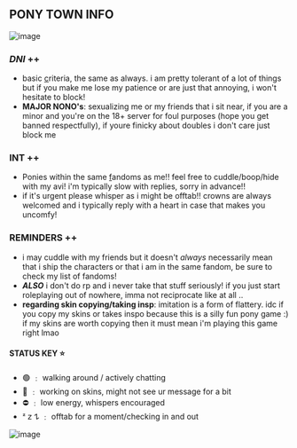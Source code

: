 ## PONY TOWN INFO

![image](https://64.media.tumblr.com/1a1cdd125d52d08ee33f2a9106cea126/tumblr_ohkns63pMp1uerrt0o3_540.gif)

### ***DNI*** ++  
- basic [c](https://dni-criteria.carrd.co)riteria, the same as always. i am pretty tolerant of a lot of things but if you make me lose my patience or are just that annoying, i won't hesitate to block!
- **MAJOR NONO's**: sexualizing me or my friends that i sit near, if you are a minor and you're on the 18+ server for foul purposes (hope you get banned respectfully), if youre finicky about doubles i don't care just block me

### **INT** ++ 
- Ponies within the same [f](https://rentry.co/rodja)andoms as me!! feel free to cuddle/boop/hide with my avi! i'm typically slow with replies, sorry in advance!! 
- if it's urgent please whisper as i might be offtab!! crowns are always welcomed and i typically reply with a heart in case that makes you uncomfy! 

### **REMINDERS** ++ 
- i may cuddle with my friends but it doesn't *always* necessarily mean that i ship the characters or that i am in the same fandom, be sure to check my list of fandoms!
- ***ALSO*** i don't do rp and i never take that stuff seriously! 
if you just start roleplaying out of nowhere, imma not reciprocate like at all ..
- **regarding skin copying/taking insp**: imitation is a form of flattery. idc if you copy my skins or takes inspo because this is a silly fun pony game :) if my skins are worth copying then it must mean i'm playing this game right lmao

#### STATUS KEY ⭐️

- 🟢 ﹕ walking around / actively chatting 
- 🌙 ﹕ working on skins, might not see ur message for a bit
- ⛔️ ﹕ low energy, whispers encouraged
- ᶻ 𝗓 𐰁  ﹕ offtab for a moment/checking in and out

![image](https://78.media.tumblr.com/61faa55fdebb0bf5838b38923e97bbf9/tumblr_ohivxzydc51uerrt0o2_1280.gif)



<!--
**usagj/usagj** is a ✨ _special_ ✨ repository because its `README.md` (this file) appears on your GitHub profile.

Here are some ideas to get you started:

- 🔭 I’m currently working on ...
- 🌱 I’m currently learning ...
- 👯 I’m looking to collaborate on ...
- 🤔 I’m looking for help with ...
- 💬 Ask me about ...
- 📫 How to reach me: ...
- 😄 Pronouns: ...
- ⚡ Fun fact: ...
-->
